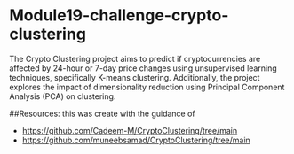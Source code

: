 # Module19-challenge-crypto-clustering

The Crypto Clustering project aims to predict if cryptocurrencies are affected by 24-hour or 7-day price changes using unsupervised learning techniques, specifically K-means clustering. Additionally, the project explores the impact of dimensionality reduction using Principal Component Analysis (PCA) on clustering.

##Resources:
this was create with the guidance of 
- https://github.com/Cadeem-M/CryptoClustering/tree/main
- https://github.com/muneebsamad/CryptoClustering/tree/main


